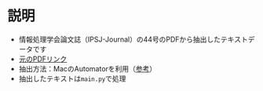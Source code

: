 # 説明
+ 情報処理学会論文誌（IPSJ-Journal）の44号のPDFから抽出したテキストデータです
+ [元のPDFリンク](https://ipsj.ixsq.nii.ac.jp/ej/index.php?action=pages_view_main&active_action=repository_view_main_item_snippet&index_id=651&pn=1&count=20&order=7&lang=japanese&page_id=13&block_id=8)
+ 抽出方法：MacのAutomatorを利用（[参考](https://qiita.com/yuki_bg/items/2e6efe93992d83752312)）
+ 抽出したテキストは`main.py`で処理

